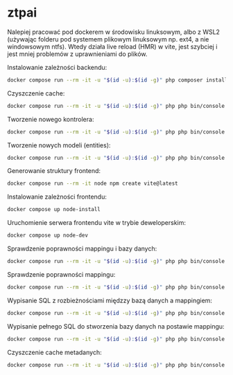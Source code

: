 # ztpai
Nalepiej pracować pod dockerem w środowisku linuksowym, albo z WSL2 (używając folderu pod systemem plikowym linuksowym np. ext4, a nie windowsowym ntfs).
Wtedy działa live reload (HMR) w vite, jest szybciej i jest mniej problemów z uprawnieniami do plików.

Instalowanie zależności backendu:
```bash
docker compose run --rm -it -u "$(id -u):$(id -g)" php composer install
```

Czyszczenie cache:
```bash
docker compose run --rm -it -u "$(id -u):$(id -g)" php php bin/console cache:clear
```

Tworzenie nowego kontrolera:
```bash
docker compose run --rm -it -u "$(id -u):$(id -g)" php php bin/console make:controller SomeController
```

Tworzenie nowych modeli (entities):
```bash
docker compose run --rm -it -u "$(id -u):$(id -g)" php php bin/console make:entity
```

Generowanie struktury frontend:
```bash
docker compose run --rm -it node npm create vite@latest
```

Instalowanie zależności frontendu:
```bash
docker compose up node-install
```

Uruchomienie serwera frontendu vite w trybie deweloperskim:
```bash
docker compose up node-dev
```

Sprawdzenie poprawności mappingu i bazy danych:
```bash
docker compose run --rm -it -u "$(id -u):$(id -g)" php php bin/console doctrine:schema:validate -v
```

Sprawdzenie poprawności mappingu:
```bash
docker compose run --rm -it -u "$(id -u):$(id -g)" php php bin/console doctrine:mapping:info
```

Wypisanie SQL z rozbieżnościami międzzy bazą danych a mappingiem:
```bash
docker compose run --rm -it -u "$(id -u):$(id -g)" php php bin/console doctrine:schema:update --dump-sql
```

Wypisanie pełnego SQL do stworzenia bazy danych na postawie mappingu:
```bash
docker compose run --rm -it -u "$(id -u):$(id -g)" php php bin/console doctrine:schema:create --dump-sql
```

Czyszczenie cache metadanych:
```bash
docker compose run --rm -it -u "$(id -u):$(id -g)" php php bin/console doctrine:cache:clear-metadata
```
